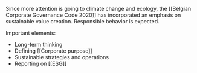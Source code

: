 Since more attention is going to climate change and ecology, the [[Belgian Corporate Governance Code 2020]] has incorporated an emphasis on sustainable value creation. Responsible behavior is expected.

Important elements:
- Long-term thinking
- Defining [[Corporate purpose]]
- Sustainable strategies and operations
- Reporting on [[ESG]]